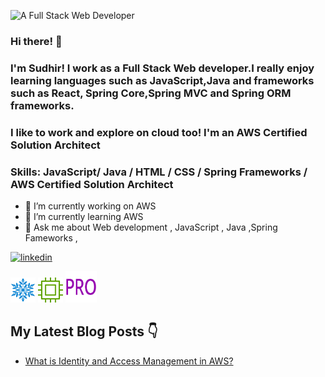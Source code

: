 ![A Full Stack Web Developer](https://media-exp1.licdn.com/dms/image/C561BAQEUTj_4I-fzJg/company-background_10000/0?e=2159024400&v=beta&t=ruawNuGMCiCJ15QAVo500lGifLXYFz-5EmGCI2aJhGM)

### Hi there! 👋

### I'm Sudhir! I work as a Full Stack Web developer.I really enjoy learning languages such as JavaScript,Java and frameworks such as React, Spring Core,Spring MVC and Spring ORM frameworks.

### I like to work and explore on cloud too! I'm an AWS Certified Solution Architect

### Skills: JavaScript/ Java / HTML / CSS / Spring Frameworks / AWS Certified Solution Architect

- 🔭 I’m currently working on AWS  
- 🌱 I’m currently learning AWS 
- 💬 Ask me about Web development , JavaScript , Java ,Spring Fameworks , 


[<img src='https://cdn.jsdelivr.net/npm/simple-icons@3.0.1/icons/linkedin.svg' alt='linkedin' height='40'>](https://www.linkedin.com/in/sudhirdontha/)  

<a href='https://archiveprogram.github.com/'><img src='https://raw.githubusercontent.com/acervenky/animated-github-badges/master/assets/acbadge.gif' width='40' height='40'></a> <a href='https://docs.github.com/en/developers'><img src='https://raw.githubusercontent.com/acervenky/animated-github-badges/master/assets/devbadge.gif' width='40' height='40'></a> <a href='https://github.com/pricing'><img src='https://raw.githubusercontent.com/acervenky/animated-github-badges/master/assets/pro.gif' width='50' height='50'></a>


## My Latest Blog Posts 👇
<!-- HASHNODE_BLOG:START -->
- [What is Identity and Access Management in AWS?](https://sudhirdontha.hashnode.dev/what-is-identity-and-access-management-in-aws-ckhelkgyk04g2zms1d8hr97l0)
<!-- HASHNODE_BLOG:END -->

